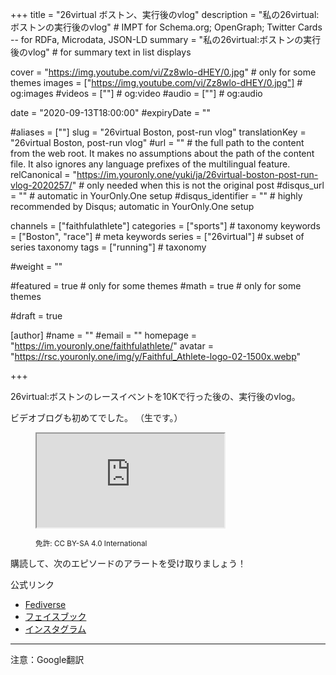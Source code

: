 +++
title = "26virtual ボストン、実行後のvlog"
description = "私の26virtual:ボストンの実行後のvlog"                         # IMPT for Schema.org; OpenGraph; Twitter Cards -- for RDFa, Microdata, JSON-LD
summary = "私の26virtual:ボストンの実行後のvlog"                                                     # for summary text in list displays

cover = "https://img.youtube.com/vi/Zz8wlo-dHEY/0.jpg"                                          # only for some themes
images = ["https://img.youtube.com/vi/Zz8wlo-dHEY/0.jpg"]                                                     # og:images
#videos = [""]                                                      # og:video
#audio = [""]                                                       # og:audio

date = "2020-09-13T18:00:00"
#expiryDate = ""

#aliases = [""]
slug = "26virtual Boston, post-run vlog"
translationKey = "26virtual Boston, post-run vlog"
#url = ""                                                           # the full path to the content from the web root. It makes no assumptions about the path of the content file. It also ignores any language prefixes of the multilingual feature.
relCanonical = "https://im.youronly.one/yuki/ja/26virtual-boston-post-run-vlog-2020257/"                                                  # only needed when this is not the original post
#disqus_url = ""                                                    # automatic in YourOnly.One setup
#disqus_identifier = ""                                             # highly recommended by Disqus; automatic in YourOnly.One setup

channels = ["faithfulathlete"]
categories = ["sports"]                                                 # taxonomy
keywords = ["Boston", "race"]                                                   # meta keywords
series = ["26virtual"]                                                      # subset of series taxonomy
tags = ["running"]                                            # taxonomy

#weight = ""

#featured = true                                                  # only for some themes
#math = true                                                      # only for some themes

#draft = true

[author]
#name = ""
#email = ""
homepage = "https://im.youronly.one/faithfulathlete/"
avatar = "https://rsc.youronly.one/img/y/Faithful_Athlete-logo-02-1500x.webp"

+++

26virtual:ボストンのレースイベントを10Kで行った後の、実行後のvlog。

ビデオブログも初めてでした。 （生です。）

<!--more-->

<figure class="figure_box">
  <div class="responsive_embedframe"><iframe src="https://www.youtube-nocookie.com/embed/Zz8wlo-dHEY" sandbox="allow-same-origin allow-scripts" allow="accelerometer; encrypted-media; gyroscope; picture-in-picture" allowfullscreen="allowfullscreen"></iframe></div>
  <figcaption class="attribution_copyright txt_center">
    <p><small>免許: CC BY-SA 4.0 International</small></p>
  </figcaption>
</figure>

購読して、次のエピソードのアラートを受け取りましょう！

公式リンク
* [Fediverse](https://koyu.space/@faithfulathlete)
* [フェイスブック](https://facebook.com/faithful.athlete)
* [インスタグラム](https://instagram.com/faithful.athlete)

<hr/>

注意：Google翻訳
